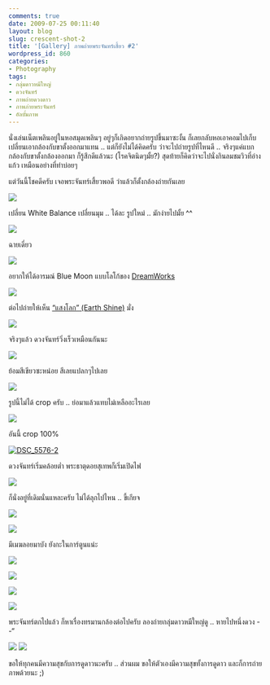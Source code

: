 ```yaml
---
comments: true
date: 2009-07-25 00:11:40
layout: blog
slug: crescent-shot-2
title: '[Gallery] ภาพถ่ายพระจันทร์เสี้ยว #2'
wordpress_id: 860
categories:
- Photography
tags:
- กลุ่มดาวหมีใหญ่
- ดวงจันทร์
- ภาพถ่ายดวงดาว
- ภาพภ่ายพระจันทร์
- อัลบั้มภาพ
---
```


นั่งเล่นเน็ตเพลินอยู่ในหอสมุดเพลินๆ อยู่ๆก็เกิดอยากถ่ายรูปขึ้นมาซะงั้น ก็เลยกลับหอเอาคอมไปเก็บ เปลี่ยนเอากล้องกับขาตั้งออกมาแทน .. แต่ก็ยังไม่ได้คิดครับ ว่าจะไปถ่ายรูปที่ไหนดี .. จริงๆแค่แบกกล้องกับขาตั้งกล้องออกมา ก็รู้สึกดีแล้วนะ (โรคจิตนิดๆมั้ย?) สุดท้ายก็คิดว่าจะไปนั่งกินลมชมวิวที่อ่างแก้ว เหมือนอย่างที่ทำบ่อยๆ

แต่วันนี้โชคดีครับ เจอพระจันทร์เสี้ยวพอดี ว่าแล้วก็ตั้งกล้องถ่ายกันเลย

[![](http://www.armno.in.th/wp-content/uploads/2_1494C/DSC_5531_thumb.jpg)](http://www.armno.in.th/wp-content/uploads/2_1494C/DSC_5531.jpg)



เปลี่ยน White Balance เปลี่ยนมุม .. ได้ละ รูปใหม่ .. มักง่ายไปมั้ย ^^

[![](http://www.armno.in.th/wp-content/uploads/2_1494C/DSC_5539_thumb.jpg)](http://www.armno.in.th/wp-content/uploads/2_1494C/DSC_5539.jpg)

ฉายเดี่ยว

[![](http://www.armno.in.th/wp-content/uploads/2_1494C/DSC_5544_thumb.jpg)](http://www.armno.in.th/wp-content/uploads/2_1494C/DSC_5544.jpg)

อยากให้ได้อารมณ์ Blue Moon แบบโลโก้ของ [DreamWorks](http://www.dreamworksanimation.com/)

[![](http://www.armno.in.th/wp-content/uploads/2_1494C/DSC_5549_thumb.jpg)](http://www.armno.in.th/wp-content/uploads/2_1494C/DSC_5549.jpg)

ต่อไปถ่ายให้เห็น [“แสงโลก” (Earth Shine)](http://en.wikipedia.org/wiki/Planetshine) มั่ง

[![](http://www.armno.in.th/wp-content/uploads/2_1494C/DSC_5556_thumb.jpg)](http://www.armno.in.th/wp-content/uploads/2_1494C/DSC_5556.jpg)

จริงๆแล้ว ดวงจันทร์วิ่งเร็วเหมือนกันนะ

[![](http://www.armno.in.th/wp-content/uploads/2_1494C/DSC_5564_thumb.jpg)](http://www.armno.in.th/wp-content/uploads/2_1494C/DSC_5564.jpg)

ย้อมสีเขียวซะหน่อย สีเลยแปลกๆไปเลย

[![](http://www.armno.in.th/wp-content/uploads/2_1494C/DSC_5567_thumb.jpg)](http://www.armno.in.th/wp-content/uploads/2_1494C/DSC_5567.jpg)

รูปนี้ไม่ได้ crop ครับ .. ย่อมาแล้วแทบไม่เหลืออะไรเลย

[![](http://www.armno.in.th/wp-content/uploads/2_1494C/DSC_5576_thumb.jpg)](http://www.armno.in.th/wp-content/uploads/2_1494C/DSC_5576.jpg)

อันนี้ crop 100%

[![DSC_5576-2](http://www.armno.in.th/wp-content/uploads/2_1494C/DSC_55762_thumb.jpg)](http://www.armno.in.th/wp-content/uploads/2_1494C/DSC_55762.jpg)

ดวงจันทร์เริ่มคล้อยต่ำ พระธาตุดอยสุเทพก็เริ่มเปิดไฟ

[![](http://www.armno.in.th/wp-content/uploads/2_1494C/DSC_5580_thumb.jpg)](http://www.armno.in.th/wp-content/uploads/2_1494C/DSC_5580.jpg)

ก็นั่งอยู่ที่เดิมนั่นแหละครับ ไม่ได้ลุกไปไหน .. ขี้เกียจ

[![](http://www.armno.in.th/wp-content/uploads/2_1494C/DSC_5582_thumb.jpg)](http://www.armno.in.th/wp-content/uploads/2_1494C/DSC_5582.jpg)

[![](http://www.armno.in.th/wp-content/uploads/2_1494C/DSC_5586_thumb.jpg)](http://www.armno.in.th/wp-content/uploads/2_1494C/DSC_5586.jpg)

มีเมฆลอยมาบัง ยังกะในการ์ตูนแน่ะ

[![](http://www.armno.in.th/wp-content/uploads/2_1494C/DSC_5587_thumb.jpg)](http://www.armno.in.th/wp-content/uploads/2_1494C/DSC_5587.jpg)

[![](http://www.armno.in.th/wp-content/uploads/2_1494C/DSC_5591_thumb.jpg)](http://www.armno.in.th/wp-content/uploads/2_1494C/DSC_5591.jpg)

[![](http://www.armno.in.th/wp-content/uploads/2_1494C/DSC_5596_thumb.jpg)](http://www.armno.in.th/wp-content/uploads/2_1494C/DSC_5596.jpg)

[![](http://www.armno.in.th/wp-content/uploads/2_1494C/DSC_5599_thumb.jpg)](http://www.armno.in.th/wp-content/uploads/2_1494C/DSC_5599.jpg)

พระจันทร์ตกไปแล้ว ก็หาเรื่องทรมานกล้องต่อไปครับ ลองถ่ายกลุ่มดาวหมีใหญ่ดู .. หายไปหนึ่งดวง - -“

[![](http://www.armno.in.th/wp-content/uploads/2_1494C/DSC_5602_thumb.jpg)](http://www.armno.in.th/wp-content/uploads/2_1494C/DSC_5602.jpg) [![](http://www.armno.in.th/wp-content/uploads/2_1494C/DSC_5607_thumb.jpg)](http://www.armno.in.th/wp-content/uploads/2_1494C/DSC_5607.jpg)

ขอให้ทุกคนมีความสุขกับการดูดาวนะครับ .. ส่วนผม ขอให้ตัวเองมีความสุขทั้งการดูดาว และก็การถ่ายภาพด้วยนะ ;)
